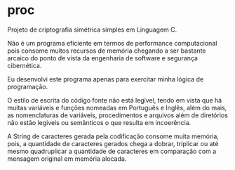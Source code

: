 # proc

Projeto de criptografia simétrica simples em Linguagem C.

Não é um programa eficiente em termos de performance computacional pois consome muitos recursos de memória chegando a ser bastante arcaico do ponto de vista da engenharia de software e segurança cibernética.

Eu desenvolvi este programa apenas para exercitar minha lógica de programação.

O estilo de escrita do código fonte não está legível, tendo em vista que há muitas variáveis e funções nomeadas em Português e Inglês, além do mais, as nomenclaturas de variáveis, procedimentos e arquivos além de diretórios não estão legiveis ou semânticos o que resulta em incoerência.

A String de caracteres gerada pela codificaçâo consome muita memória, pois, a quantidade de caracteres gerados chega a dobrar, triplicar ou até mesmo quadruplicar a quantidade de caracteres em comparação com a mensagem original em memória alocada.
